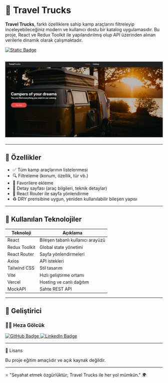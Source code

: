 # 🚐 Travel Trucks

**Travel Trucks**, farklı özelliklere sahip kamp araçlarını filtreleyip inceleyebileceğiniz modern ve kullanıcı dostu bir katalog uygulamasıdır. Bu proje, React ve Redux Toolkit ile yapılandırılmış olup API üzerinden alınan verilerle dinamik olarak çalışmaktadır.

[![Static Badge](https://img.shields.io/badge/visit-Travel%20Tracks-%23E44848?style=for-the-badge)](https://travel-trucks-sigma-umber.vercel.app/)

## ![alt](/public/img/TravelTruck%20Readme.png)

---

## 📌 Özellikler

- ✅ Tüm kamp araçlarının listelenmesi
- 🔍 Filtreleme (konum, özellik, tür vb.)
- 🧡 Favorilere ekleme
- 📄 Detay sayfası (araç bilgileri, teknik detaylar)
- 🧭 React Router ile sayfa yönlendirme
- ♻️ DRY prensibine uygun, yeniden kullanılabilir bileşen yapısı

---

## 🧩 Kullanılan Teknolojiler

| Teknoloji     | Açıklama                          |
| ------------- | --------------------------------- |
| React         | Bileşen tabanlı kullanıcı arayüzü |
| Redux Toolkit | Global state yönetimi             |
| React Router  | Sayfa yönlendirmeleri             |
| Axios         | API istekleri                     |
| Tailwind CSS  | Stil tasarım                      |
| Vite          | Hızlı geliştirme ortamı           |
| Vercel        | Hosting ve canlı dağıtım          |
| MockAPI       | Sahte REST API                    |

---

## 👤 Geliştirici

### 👩‍💻 Heza Gölcük

<p align="left">
  <a href="https://github.com/Hezaarfenn" target="_blank">
    <img src="https://img.shields.io/badge/GitHub-100000?style=for-the-badge&logo=github&logoColor=white" alt="GitHub Badge"/>
  </a>
  <a href="https://www.linkedin.com/in/heza-g%C3%B6lc%C3%BCk-8a2279312/" target="_blank">
    <img src="https://img.shields.io/badge/LinkedIn-0077B5?style=for-the-badge&logo=linkedin&logoColor=white" alt="LinkedIn Badge"/>
  </a>
</p>


---

📝 Lisans

Bu proje eğitim amaçlıdır ve açık kaynak değildir.

---

⭐️ "Seyahat etmek özgürlüktür; Travel Trucks ile her yol mümkün." 🌍
